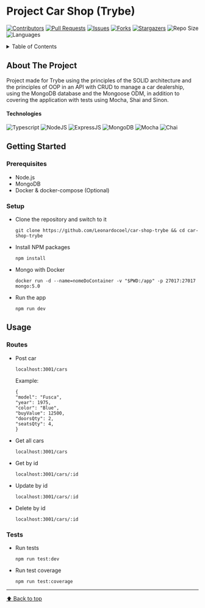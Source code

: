 # Project Car Shop (Trybe) 

[![Contributors][contributors-shield]][contributors-url]
[![Pull Requests][pull-requests-shield]][pull-requests-url]
[![Issues][issues-shield]][issues-url]
[![Forks][forks-shield]][forks-url]
[![Stargazers][stars-shield]][stars-url]
![Repo Size][repo-size-shield]
![Languages][language-count-shield]

<details>
  <summary>Table of Contents</summary>
 <ol>
    <li>
      <a href="#about-the-project">About The Project</a>
      <ul>
        <li><a href="#technologies">Technologies</a></li>
      </ul>
    </li>
    <li>
      <a href="#getting-started">Getting Started</a>
      <ul>
        <li><a href="#prerequisites">Prerequisites</a></li>
        <li><a href="#setup">Setup</a></li>
      </ul>
    </li>
    <li><a href="#usage">Usage</a></li>
     <ul>
        <li><a href="#routes">Routes</a></li>
        <li><a href="#tests">Tests</a></li>
      </ul>
  </ol>
</details>  

## About The Project

Project made for Trybe using the principles of the SOLID architecture and the principles of OOP in an API with CRUD to manage a car dealership, using the MongoDB database and the Mongoose ODM, in addition to covering the application with tests using Mocha, Shai and Sinon.

#### Technologies

![Typescript][Typescript]
![NodeJS][NodeJS]
![ExpressJS][ExpressJS]
![MongoDB][MongoDB]
![Mocha][Mocha]
![Chai][Chai]

</details>  

## Getting Started

### Prerequisites

* Node.js
* MongoDB
* Docker & docker-compose (Optional)
  

### Setup

* Clone the repository and switch to it
   ```
   git clone https://github.com/Leonardocoel/car-shop-trybe && cd car-shop-trybe
   ```
* Install NPM packages
   ```
   npm install
   ```
* Mongo with Docker
   ```
   docker run -d --name=nomeDoContainer -v "$PWD:/app" -p 27017:27017 mongo:5.0
   ```
* Run the app
   ```
   npm run dev
   ```
## Usage

### Routes

* Post car
  ```
  localhost:3001/cars
  ```
  Example:
  ```
  {
  "model": "Fusca",
  "year": 1975,
  "color": "Blue",
  "buyValue": 12500,
  "doorsQty": 2,
  "seatsQty": 4,
  }
  ```
  
* Get all cars
  ```
  localhost:3001/cars
  ```
  
* Get by id
  ```
  localhost:3001/cars/:id
  ```
  
* Update by id
  ```
  localhost:3001/cars/:id
  ```
* Delete by id
  ```
  localhost:3001/cars/:id
  ```
  
### Tests
 
* Run tests
  ```
  npm run test:dev
  ```
* Run test coverage
  ```
  npm run test:coverage
  ```
---
[⬆ Back to top](#project-car-shop-trybe)<br>


<!-- MARKDOWN LINKS & IMAGES -->

[contributors-shield]: https://img.shields.io/github/contributors/Leonardocoel/car-shop-trybe?style=for-the-badge
[contributors-url]: https://github.com/Leonardocoel/car-shop-trybe/graphs/contributors

[pull-requests-shield]: https://img.shields.io/github/issues-pr/Leonardocoel/car-shop-trybe?style=for-the-badge
[pull-requests-url]: https://github.com/Leonardocoel/car-shop-trybe/pulls

[forks-shield]: https://img.shields.io/github/forks/Leonardocoel/car-shop-trybe?style=for-the-badge
[forks-url]: https://github.com/Leonardocoel/

[stars-shield]: https://img.shields.io/github/stars/Leonardocoel/car-shop-trybe?style=for-the-badge
[stars-url]: https://github.com/Leonardocoel/

[issues-shield]: https://img.shields.io/github/issues/Leonardocoel/car-shop-trybe?style=for-the-badge
[issues-url]: https://github.com/Leonardocoel/

[repo-size-shield]: https://img.shields.io/github/repo-size/Leonardocoel/car-shop-trybe?style=for-the-badge
[language-count-shield]: https://img.shields.io/github/languages/count/Leonardocoel/car-shop-trybe?style=for-the-badge

[linkedin-shield]: https://img.shields.io/badge/-LinkedIn-black.svg?style=for-the-badge&logo=linkedin&colorB=555
[linkedin-url]: https://linkedin.com/in/leonardocoel

[Typescript]: https://img.shields.io/badge/TypeScript-007ACC?style=for-the-badge&logo=typescript&logoColor=white
[NodeJS]: https://img.shields.io/badge/Node.js-339933?style=for-the-badge&logo=nodedotjs&logoColor=white
[ExpressJS]: https://img.shields.io/badge/Express.js-000000?style=for-the-badge&logo=express&logoColor=white
[MongoDB]: https://img.shields.io/badge/MongoDB-4EA94B?style=for-the-badge&logo=mongodb&logoColor=white
[Mocha]: https://img.shields.io/badge/Mocha-8D6748?style=for-the-badge&logo=Mocha&logoColor=white
[Chai]: https://img.shields.io/badge/chai-A30701?style=for-the-badge&logo=chai&logoColor=white
